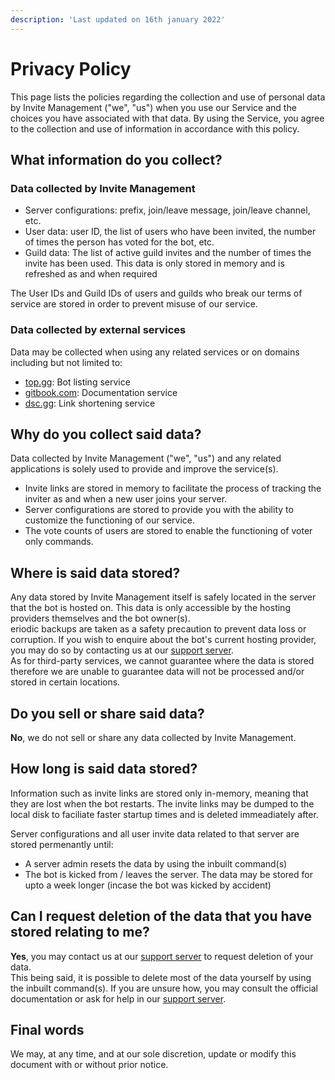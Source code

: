 ```yaml
---
description: 'Last updated on 16th january 2022'
---
```


# Privacy Policy  

This page lists the policies regarding the collection and use of personal data by Invite Management ("we", "us") when you use our Service and the choices you have associated with that data. By using the Service, you agree to the collection and use of information in accordance with this policy.

## What information do you collect?  

### Data collected by Invite Management  
* Server configurations: prefix, join/leave message, join/leave channel, etc.
* User data: user ID, the list of users who have been invited, the number of times the person has voted for the bot, etc.
* Guild data: The list of active guild invites and the number of times the invite has been used. This data is only stored in memory and is refreshed as and when required

The User IDs and Guild IDs of users and guilds who break our terms of service are stored in order to prevent misuse of our service.

### Data collected by external services  
Data may be collected when using any related services or on domains including but not limited to:  

* [top.gg](https://top.gg/bot/873934253468024852/): Bot listing service
* [gitbook.com](https://siris.gitbook.io/invite-management/): Documentation service
* [dsc.gg](https://dsc.gg/invi): Link shortening service 

## Why do you collect said data?  
Data collected by Invite Management ("we", "us") and any related applications is solely used to provide and improve the service(s).
* Invite links are stored in memory to facilitate the process of tracking the inviter as and when a new user joins your server.
* Server configurations are stored to provide you with the ability to customize the functioning of our service.
* The vote counts of users are stored to enable the functioning of voter only commands.

## Where is said data stored?

Any data stored by Invite Management itself is safely located in the server that the bot is hosted on. This data is only accessible by the hosting providers themselves and the bot owner(s).  
eriodic backups are taken as a safety precaution to prevent data loss or corruption. If you wish to enquire about the bot's current hosting provider, you may do so by contacting us at our [support server](https://discord.gg/uXbczw9aax).  
As for third-party services, we cannot guarantee where the data is stored therefore we are unable to guarantee data will not be processed and/or stored in certain locations.

## Do you sell or share said data?

**No**, we do not sell or share any data collected by Invite Management. 

## How long is said data stored?

Information such as invite links are stored only in-memory, meaning that they are lost when the bot restarts. The invite links may be dumped to the local disk to faciliate faster startup times and is deleted immeadiately after.  

Server configurations and all user invite data related to that server are stored permenantly until:
* A server admin resets the data by using the inbuilt command(s)
* The bot is kicked from / leaves the server. The data may be stored for upto a week longer (incase the bot was kicked by accident)

## Can I request deletion of the data that you have stored relating to me?

**Yes**, you may contact us at our [support server](https://discord.gg/uXbczw9aax) to request deletion of your data.  
This being said, it is possible to delete most of the data yourself by using the inbuilt command(s). If you are unsure how, you may consult the official documentation or ask for help in our [support server](https://discord.gg/uXbczw9aax).

## Final words

We may, at any time, and at our sole discretion, update or modify this document with or without prior notice.